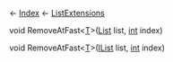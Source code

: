 ← [Index](Api-Index) ← [ListExtensions](System.Collections.Generic.ListExtensions)

void RemoveAtFast<T><[T]()>([List<T>](System.Collections.Generic.List`1) list, [int](System.Int32) index)

void RemoveAtFast<T><[T]()>([IList<T>](System.Collections.Generic.IList`1) list, [int](System.Int32) index)

